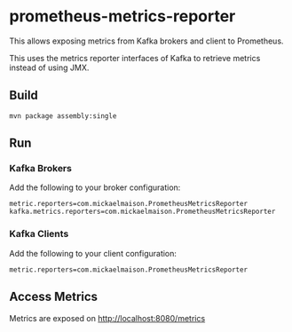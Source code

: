 # prometheus-metrics-reporter

This allows exposing metrics from Kafka brokers and client to Prometheus. 

This uses the metrics reporter interfaces of Kafka to retrieve metrics instead of using JMX.

## Build

```shell
mvn package assembly:single
```

## Run

### Kafka Brokers
Add the following to your broker configuration:
```properties
metric.reporters=com.mickaelmaison.PrometheusMetricsReporter
kafka.metrics.reporters=com.mickaelmaison.PrometheusMetricsReporter
```

### Kafka Clients
Add the following to your client configuration:
```properties
metric.reporters=com.mickaelmaison.PrometheusMetricsReporter
```

## Access Metrics

Metrics are exposed on [http://localhost:8080/metrics](http://localhost:8080/metrics)
